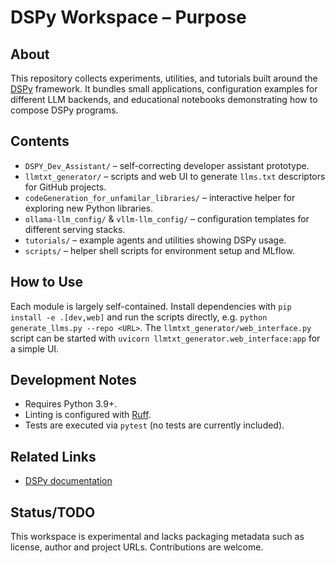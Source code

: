 # DSPy Workspace – Purpose

## About

This repository collects experiments, utilities, and tutorials built around the [DSPy](https://github.com/stanfordnlp/dspy) framework.  It bundles small applications, configuration examples for different LLM backends, and educational notebooks demonstrating how to compose DSPy programs.

## Contents

- `DSPY_Dev_Assistant/` – self-correcting developer assistant prototype.
- `llmtxt_generator/` – scripts and web UI to generate `llms.txt` descriptors for GitHub projects.
- `codeGeneration_for_unfamilar_libraries/` – interactive helper for exploring new Python libraries.
- `ollama-llm_config/` & `vllm-llm_config/` – configuration templates for different serving stacks.
- `tutorials/` – example agents and utilities showing DSPy usage.
- `scripts/` – helper shell scripts for environment setup and MLflow.

## How to Use

Each module is largely self-contained. Install dependencies with `pip install -e .[dev,web]` and run the scripts directly, e.g. `python generate_llms.py --repo <URL>`.  The `llmtxt_generator/web_interface.py` script can be started with `uvicorn llmtxt_generator.web_interface:app` for a simple UI.

## Development Notes

- Requires Python 3.9+.
- Linting is configured with [Ruff](https://ruff.rs/).
- Tests are executed via `pytest` (no tests are currently included).

## Related Links

- [DSPy documentation](https://dspy.ai)

## Status/TODO

This workspace is experimental and lacks packaging metadata such as license, author and project URLs.  Contributions are welcome.
